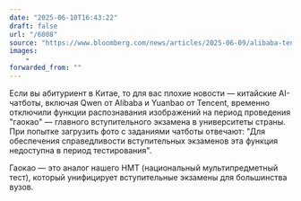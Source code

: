 ```yaml
---
date: "2025-06-10T16:43:22"
draft: false
url: "/6008"
source: "https://www.bloomberg.com/news/articles/2025-06-09/alibaba-tencent-freeze-ai-tools-during-high-stakes-china-exam?sref=CrGXSfHu&ref=platformer.news"
images:
    -
forwarded_from: ""
---
```


Если вы абитуриент в Китае, то для вас плохие новости — китайские AI-чатботы, включая Qwen от Alibaba и Yuanbao от Tencent, временно отключили функции распознавания изображений на период проведения "гаокао" — главного вступительного экзамена в университеты страны. При попытке загрузить фото с заданиями чатботы отвечают: "Для обеспечения справедливости вступительных экзаменов эта функция недоступна в период тестирования".

Гаокао — это аналог нашего НМТ (национальный мультипредметный тест), который унифицирует вступительные экзамены для большинства вузов.
